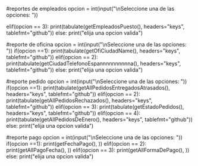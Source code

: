 #reportes de empleados
opcion = int(input("\nSeleccione una de las opciones: "))

elif(opcion == 3):
      print(tabulate(getEmpleadosPuesto(), headers="keys", tablefmt="github"))
else:
     print("elija una opcion valida")
     

#reporte de oficina
opcion = int(input("\nSeleccione una de las opciones: "))
if(opcion ==1):
    print(tabulate(getOfiCiudadName(), headers="keys", tablefmt="github"))
elif(opcion == 2):
      print(tabulate(getCiudadTelefonoEspannnnnnnnnna(), headers="keys", tablefmt="github"))
else:
     print("elija una opcion valida") 

#reporte pedido
opcion = int(input("\nSeleccione una de las opciones: "))
if(opcion ==1):
    print(tabulate(getAllPedidosEntregadosAtrasados(), headers="keys", tablefmt="github"))
elif(opcion == 2):
      print(tabulate(getAllPedidosRechazados(), headers="keys", tablefmt="github"))
elif(opcion == 3):
      print(tabulate(getEstadoPedidos(), headers="keys", tablefmt="github"))
elif(opcion == 4):
      print(tabulate(getAllPedidosDeEnero(), headers="keys", tablefmt="github"))
else:
     print("elija una opcion valida") 


#reporte pago
opcion = int(input("\nSeleccione una de las opciones: "))
if(opcion ==1):
    print(getFechaPago(), ))
elif(opcion == 2):
      print(getAllPagoFecha(), ))
elif(opcion == 3):
      print(getAllFormaDePago(), ))
else:
     print("elija una opcion valida") 
      

